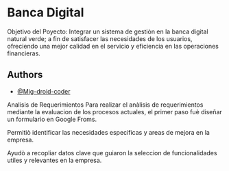 
# Banca Digital

Objetivo del Poyecto:
Integrar un sistema de gestiòn en la banca digital natural verde; a fin de satisfacer las necesidades de los usuarios, ofreciendo una mejor calidad en el servicio y eficiencia en las operaciones financieras.


## Authors

- [@Mig-droid-coder](https://www.github.com/Mig-droid-coder)

Analisis de Requerimientos
Para realizar el anàlisis de requerimientos mediante la evaluacion de los procesos actuales, el primer paso fuè diseñar un formulario en Google Froms.

Permitiò identificar las necesidades especificas y areas de mejora en la empresa.

Ayudò a recopliar datos clave que guiaron la seleccion de funcionalidades utiles y relevantes en la empresa.
